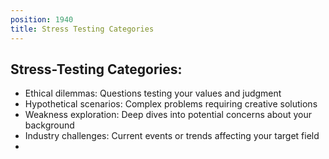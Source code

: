 ```yaml
---
position: 1940
title: Stress Testing Categories
---
```


## Stress-Testing Categories:

- Ethical dilemmas: Questions testing your values and judgment
- Hypothetical scenarios: Complex problems requiring creative solutions
- Weakness exploration: Deep dives into potential concerns about your background
- Industry challenges: Current events or trends affecting your target field
-